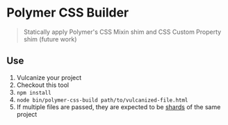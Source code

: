 # Polymer CSS Builder
> Statically apply Polymer's CSS Mixin shim and CSS Custom Property shim (future work)

## Use
1. Vulcanize your project
2. Checkout this tool
3. `npm install`
4. `node bin/polymer-css-build path/to/vulcanized-file.html`
5. If multiple files are passed, they are expected to be [shards](https://github.com/polymerlabs/web-component-shards) of the same project

